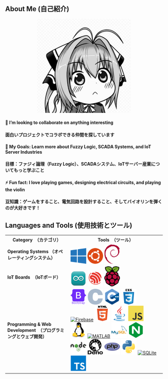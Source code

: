 ## About Me (自己紹介)

<p align="center">
  <img src="img/image-ping.jpg" alt="Profile Picture" width="300">
</p>

#### 👯 I’m looking to collaborate on anything interesting
#### 面白いプロジェクトでコラボできる仲間を探しています
#### 🥅 My Goals: Learn more about Fuzzy Logic, SCADA Systems, and IoT Server Industries
#### 目標：ファジィ論理（Fuzzy Logic）、SCADAシステム、IoTサーバー産業についてもっと学ぶこと 
#### ⚡ Fun fact: I love playing games, designing electrical circuits, and playing the violin
#### 豆知識：ゲームをすること、電気回路を設計すること、そしてバイオリンを弾くのが大好きです！

## Languages and Tools (使用技術とツール)

<table>
  <tr>
    <th>Category　（カテゴリ）</th>
    <th>Tools　（ツール）</th>
  </tr>
  <tr>
    <td><b>Operating Systems （オペレーティングシステム）</b></td>
    <td>
      <a href="https://microsoft.com/en-us/software-download/windows10" target="-blank"><img src="img/windows-10-icon-seeklogo.png" alt="Windows" width="50"></a>
      <a href="https://ubuntu.com" target="-blank"><img src="img/ubuntu-seeklogo.svg" alt="Ubuntu" width="50"></a>
      <a href="https://www.debian.org/" target="-blank"><img src="img/debian-seeklogo.svg" alt="Debian" width="50"></a>
    </td>
  </tr>
  <tr>
    <td><b>IoT Boards　（IoTボード）</b></td>
    <td>
      <a href="https://www.arduino.cc/" target="-blank"><img src="img/arduino-ide-seeklogo.svg" alt="Arduino" width="50"></a>
      <a href="https://www.espressif.com/" target="-blank"><img src="img/espressif-systems-seeklogo.svg" width="50"></a>
      <a href="https://raspberrypi.com" target="-blank"><img src="img/raspberry-pi-seeklogo.svg" alt="RaspberryPi" width="50"></a>
    </td>
  </tr>
  <tr>
    <td><b>Programming & Web Development　（プログラミングとウェブ開発）</b></td>
    <td>
      <a href="https://getbootstrap.com" target="-blank"><img src="https://raw.githubusercontent.com/devicons/devicon/master/icons/bootstrap/bootstrap-plain-wordmark.svg" alt="Bootstrap" width="50"></a>
      <a href="https://www.cprogramming.com/" target="-blank"><img src="https://raw.githubusercontent.com/devicons/devicon/master/icons/c/c-original.svg" alt="C" width="50"></a>
      <a href="https://www.w3schools.com/cpp/" target="-blank"><img src="https://raw.githubusercontent.com/devicons/devicon/master/icons/cplusplus/cplusplus-original.svg" alt="C++" width="50"></a>
      <a href="https://www.w3schools.com/css/" target="-blank"><img src="https://raw.githubusercontent.com/devicons/devicon/master/icons/css3/css3-original-wordmark.svg" alt="CSS3" width="50"></a>
      <a href="https://firebase.google.com/" target="-blank"><img src="https://www.vectorlogo.zone/logos/firebase/firebase-icon.svg" alt="Firebase" width="50"></a>
      <a href="https://www.w3schools.com/html/" target="-blank"><img src="https://raw.githubusercontent.com/devicons/devicon/master/icons/html5/html5-original-wordmark.svg" alt="HTML5" width="50"></a>
      <a href="https://www.java.com" target="-blank"><img src="https://raw.githubusercontent.com/devicons/devicon/master/icons/java/java-original.svg" alt="Java" width="50"></a>
      <a href="https://developer.mozilla.org/en-US/docs/Web/JavaScript" target="-blank"><img src="https://raw.githubusercontent.com/devicons/devicon/master/icons/javascript/javascript-original.svg" alt="JavaScript" width="50"></a>
      <a href="https://www.linux.org/" target="-blank"><img src="https://raw.githubusercontent.com/devicons/devicon/master/icons/linux/linux-original.svg" alt="Linux" width="50"></a>
      <a href="https://www.mathworks.com/" target="-blank"><img src="https://upload.wikimedia.org/wikipedia/commons/2/21/Matlab_Logo.png" alt="MATLAB" width="50"></a>
      <a href="https://www.mysql.com/" target="-blank"><img src="https://raw.githubusercontent.com/devicons/devicon/master/icons/mysql/mysql-original-wordmark.svg" alt="MySQL" width="50"></a>
      <a href="https://www.nginx.com" target="-blank"><img src="https://raw.githubusercontent.com/devicons/devicon/master/icons/nginx/nginx-original.svg" alt="Nginx" width="50"></a>
      <a href="https://nodejs.org" target="-blank"><img src="https://raw.githubusercontent.com/devicons/devicon/master/icons/nodejs/nodejs-original-wordmark.svg" alt="Node.js" width="50"></a>
      <a href="https://deno.com" target="-blank"><img src="https://raw.githubusercontent.com/devicons/devicon/master/icons/denojs/denojs-original-wordmark.svg" alt="Deno" width="50"></a>
      <a href="https://www.php.net" target="-blank"><img src="https://raw.githubusercontent.com/devicons/devicon/master/icons/php/php-original.svg" alt="PHP" width="50"></a>
      <a href="https://www.python.org" target="-blank"><img src="https://raw.githubusercontent.com/devicons/devicon/master/icons/python/python-original.svg" alt="Python" width="50"></a>
      <a href="https://www.sqlite.org/" target="-blank"><img src="https://www.vectorlogo.zone/logos/sqlite/sqlite-icon.svg" alt="SQLite" width="50"></a>
      <a href="https://www.typescriptlang.org/" target="-blank"><img src="https://raw.githubusercontent.com/devicons/devicon/master/icons/typescript/typescript-original.svg" alt="TypeScript" width="50"></a>
    </td>
  </tr>
</table>
